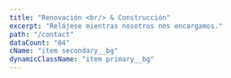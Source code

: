 ```yaml
---
title: "Renovación <br/> & Construcción"
excerpt: "Relájese mientras nosotros nos encargamos."
path: "/contact"
dataCount: "04"
cName: "item secondary__bg"
dynamicClassName: "item primary__bg"
---
```

